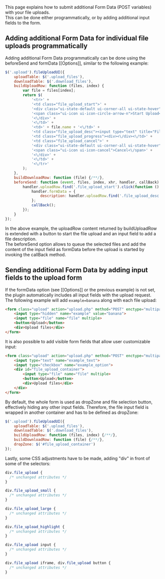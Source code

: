 This page explains how to submit additional Form Data (POST variables) with your file uploads.  
This can be done either programmatically, or by adding additional input fields to the form.

## Adding additional Form Data for individual file uploads programmatically
Adding additional Form Data programmatically can be done using the beforeSend and formData [[Options]], similar to the following example:
```js
$('.upload').fileUploadUI({
    uploadTable: $('.upload_files'),
    downloadTable: $('.download_files'),
    buildUploadRow: function (files, index) {
        var file = files[index];
        return $(
            '<tr>' +
            '<td class="file_upload_start">' +
            '<div class="ui-state-default ui-corner-all ui-state-hover" title="Start Upload">' +
            '<span class="ui-icon ui-icon-circle-arrow-n">Start Upload<\/span>' +
            '<\/div>' +
            '<\/td>' +
            '<td>' + file.name + '<\/td>' +
            '<td class="file_upload_desc"><input type="text" title="File description"><\/td>' +
            '<td class="file_upload_progress"><div><\/div><\/td>' +
            '<td class="file_upload_cancel">' +
            '<div class="ui-state-default ui-corner-all ui-state-hover" title="Cancel">' +
            '<span class="ui-icon ui-icon-cancel">Cancel<\/span>' +
            '<\/div>' +
            '<\/td>' +
            '<\/tr>'
        );
    },
    buildDownloadRow: function (file) {/**/},
    beforeSend: function (event, files, index, xhr, handler, callBack) {
        handler.uploadRow.find('.file_upload_start').click(function () {
            handler.formData = {
                description: handler.uploadRow.find('.file_upload_desc input').val()
            };
            callBack();
        });
    }
});
```

In the above example, the uploadRow content returned by buildUploadRow is extended with a button to start the file upload and an input field to add a file description.  
The beforeSend option allows to queue the selected files and add the content of the input field as formData before the upload is started by invoking the callBack method.

## Sending additional Form Data by adding input fields to the upload form
If the formData option (see [[Options]] or the previous example) is not set, the plugin automatically includes all input fields with the upload request.  
The following example will add `example=banana` along with each file upload:
```html
<form class="upload" action="upload.php" method="POST" enctype="multipart/form-data">
    <input type="hidden" name="example" value="banana">
    <input type="file" name="file" multiple>
    <button>Upload</button>
    <div>Upload files</div>
</form>
```

It is also possible to add visible form fields that allow user customizable input:
```html
<form class="upload" action="upload.php" method="POST" enctype="multipart/form-data">
    <input type="text" name="example_text">
    <input type="checkbox" name="example_option">
    <div id="file_upload_container">
        <input type="file" name="file" multiple>
        <button>Upload</button>
        <div>Upload files</div>
    </div>
</form>
```

By default, the whole form is used as dropZone and file selection button, effectively hiding any other input fields.
Therefore, the file input field is wrapped in another container and has to be defined as dropZone:
```js
$('.upload').fileUploadUI({
    uploadTable: $('.upload_files'),
    downloadTable: $('.download_files'),
    buildUploadRow: function (files, index) {/**/},
    buildDownloadRow: function (file) {/**/},
    dropZone: $('#file_upload_container')
});
```
Lastly, some CSS adjustments have to be made, adding "div" in front of some of the selectors:
```css
div.file_upload {
  /* unchanged attributes */
}

div.file_upload_small {
  /* unchanged attributes */
}

div.file_upload_large {
  /* unchanged attributes */
}

div.file_upload_highlight {
  /* unchanged attributes */
}

div.file_upload input {
  /* unchanged attributes */
}

div.file_upload iframe, div.file_upload button {
  /* unchanged attributes */
}
```